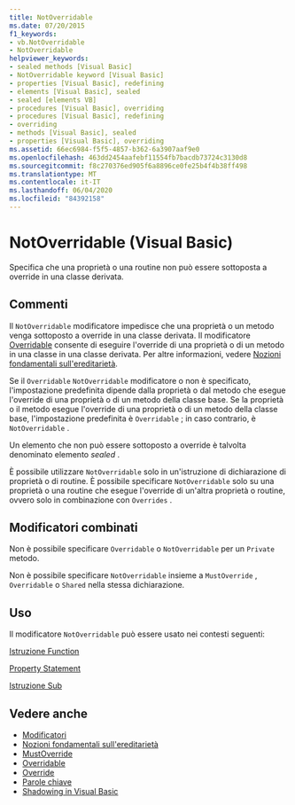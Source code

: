 ```yaml
---
title: NotOverridable
ms.date: 07/20/2015
f1_keywords:
- vb.NotOverridable
- NotOverridable
helpviewer_keywords:
- sealed methods [Visual Basic]
- NotOverridable keyword [Visual Basic]
- properties [Visual Basic], redefining
- elements [Visual Basic], sealed
- sealed [elements VB]
- procedures [Visual Basic], overriding
- procedures [Visual Basic], redefining
- overriding
- methods [Visual Basic], sealed
- properties [Visual Basic], overriding
ms.assetid: 66ec6984-f5f5-4857-b362-6a3907aaf9e0
ms.openlocfilehash: 463dd2454aafebf11554fb7bacdb73724c3130d8
ms.sourcegitcommit: f8c270376ed905f6a8896ce0fe25b4f4b38ff498
ms.translationtype: MT
ms.contentlocale: it-IT
ms.lasthandoff: 06/04/2020
ms.locfileid: "84392158"
---
```

# <a name="notoverridable-visual-basic"></a>NotOverridable (Visual Basic)
Specifica che una proprietà o una routine non può essere sottoposta a override in una classe derivata.  
  
## <a name="remarks"></a>Commenti  
 Il `NotOverridable` modificatore impedisce che una proprietà o un metodo venga sottoposto a override in una classe derivata.  Il modificatore [Overridable](overridable.md) consente di eseguire l'override di una proprietà o di un metodo in una classe in una classe derivata. Per altre informazioni, vedere [Nozioni fondamentali sull'ereditarietà](../../programming-guide/language-features/objects-and-classes/inheritance-basics.md).  
  
 Se il `Overridable` `NotOverridable` modificatore o non è specificato, l'impostazione predefinita dipende dalla proprietà o dal metodo che esegue l'override di una proprietà o di un metodo della classe base. Se la proprietà o il metodo esegue l'override di una proprietà o di un metodo della classe base, l'impostazione predefinita è `Overridable` ; in caso contrario, è `NotOverridable` .  
  
 Un elemento che non può essere sottoposto a override è talvolta denominato elemento *sealed* .  
  
 È possibile utilizzare `NotOverridable` solo in un'istruzione di dichiarazione di proprietà o di routine. È possibile specificare `NotOverridable` solo su una proprietà o una routine che esegue l'override di un'altra proprietà o routine, ovvero solo in combinazione con `Overrides` .  
  
## <a name="combined-modifiers"></a>Modificatori combinati  
 Non è possibile specificare `Overridable` o `NotOverridable` per un `Private` metodo.  
  
 Non è possibile specificare `NotOverridable` insieme a `MustOverride` , `Overridable` o `Shared` nella stessa dichiarazione.  
  
## <a name="usage"></a>Uso  
 Il modificatore `NotOverridable` può essere usato nei contesti seguenti:  
  
 [Istruzione Function](../statements/function-statement.md)  
  
 [Property Statement](../statements/property-statement.md)  
  
 [Istruzione Sub](../statements/sub-statement.md)  
  
## <a name="see-also"></a>Vedere anche

- [Modificatori](index.md)
- [Nozioni fondamentali sull'ereditarietà](../../programming-guide/language-features/objects-and-classes/inheritance-basics.md)
- [MustOverride](mustoverride.md)
- [Overridable](overridable.md)
- [Override](overrides.md)
- [Parole chiave](../keywords/index.md)
- [Shadowing in Visual Basic](../../programming-guide/language-features/declared-elements/shadowing.md)
